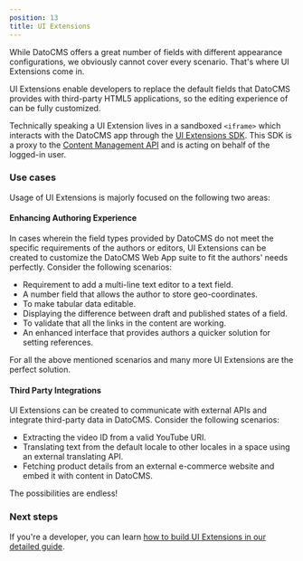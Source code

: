 ```yaml
---
position: 13
title: UI Extensions
---
```


While DatoCMS offers a great number of fields with different appearance configurations, we obviously cannot cover every scenario. That's where UI Extensions come in.

UI Extensions enable developers to replace the default fields that DatoCMS provides with third-party HTML5 applications, so the editing experience of can be fully customized.

Technically speaking a UI Extension lives in a sandboxed `<iframe>` which interacts with the DatoCMS app through the [UI Extensions SDK](https://github.com/datocms/ui-extensions-sdk/). This SDK is a proxy to the [Content Management API](/content-management-api/) and is acting on behalf of the logged-in user.

### Use cases

Usage of UI Extensions is majorly focused on the following two areas:

#### Enhancing Authoring Experience

In cases wherein the field types provided by DatoCMS do not meet the specific requirements of the authors or editors, UI Extensions can be created to customize the DatoCMS Web App suite to fit the authors' needs perfectly. Consider the following scenarios:

* Requirement to add a multi-line text editor to a text field.
* A number field that allows the author to store geo-coordinates.
* To make tabular data editable.
* Displaying the difference between draft and published states of a field.
* To validate that all the links in the content are working.
* An enhanced interface that provides authors a quicker solution for setting references.

For all the above mentioned scenarios and many more UI Extensions are the perfect solution.

#### Third Party Integrations

UI Extensions can be created to communicate with external APIs and integrate third-party data in DatoCMS. Consider the following scenarios:

* Extracting the video ID from a valid YouTube URI.
* Translating text from the default locale to other locales in a space using an external translating API.
* Fetching product details from an external e-commerce website and embed it with content in DatoCMS.

The possibilities are endless!

### Next steps

If you're a developer, you can learn [how to build UI Extensions in our detailed guide](/docs/ui-extensions/).
